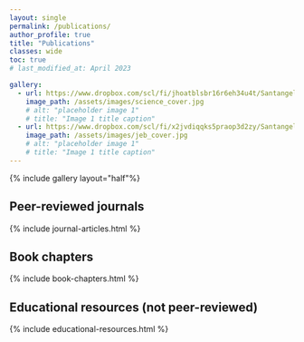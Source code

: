 ```yaml
---
layout: single
permalink: /publications/
author_profile: true
title: "Publications"
classes: wide
toc: true
# last_modified_at: April 2023 

gallery:
  - url: https://www.dropbox.com/scl/fi/jhoatblsbr16r6eh34u4t/Santangelo-et-al.-2022-Global-urban-environmental-change-drives-adaptation-in-white-clover.pdf?rlkey=gb6dgskpvc1sueoc3wmf50qtg&dl=0
    image_path: /assets/images/science_cover.jpg
    # alt: "placeholder image 1"
    # title: "Image 1 title caption"
  - url: https://www.dropbox.com/scl/fi/x2jvdiqqks5praop3d2zy/Santangelo-Thompson-Johnson-2018-Herbivores-and-plant-defenses-affect-selection-on-plant-reproductive-traits-more-strongly-than-po.pdf?rlkey=t80wx6mmjk94kpgl92hd0q08t&dl=0
    image_path: /assets/images/jeb_cover.jpg
    # alt: "placeholder image 1"
    # title: "Image 1 title caption"
---
```


{% include gallery layout="half"%}

## Peer-reviewed journals

{% include journal-articles.html %}

## Book chapters

{% include book-chapters.html %}

<!-- ## Preprints -->

<!-- {% include preprints.html %} -->

## Educational resources (not peer-reviewed)

{% include educational-resources.html %}
